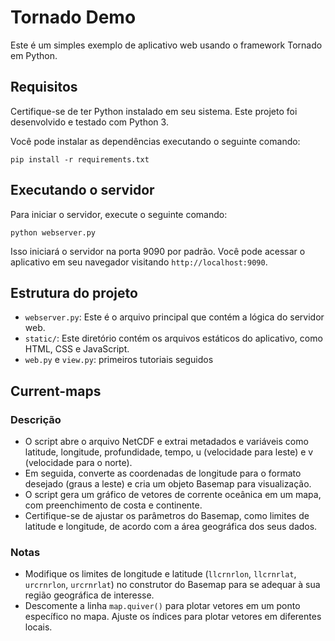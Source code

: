 # Tornado Demo

Este é um simples exemplo de aplicativo web usando o framework Tornado em Python.

## Requisitos

Certifique-se de ter Python instalado em seu sistema. Este projeto foi desenvolvido e testado com Python 3.

Você pode instalar as dependências executando o seguinte comando:

```
pip install -r requirements.txt
```

## Executando o servidor

Para iniciar o servidor, execute o seguinte comando:

```
python webserver.py
```

Isso iniciará o servidor na porta 9090 por padrão. Você pode acessar o aplicativo em seu navegador visitando `http://localhost:9090`.

## Estrutura do projeto

- `webserver.py`: Este é o arquivo principal que contém a lógica do servidor web.
- `static/`: Este diretório contém os arquivos estáticos do aplicativo, como HTML, CSS e JavaScript.
- `web.py` e `view.py`: primeiros tutoriais seguidos

## Current-maps

### Descrição
- O script abre o arquivo NetCDF e extrai metadados e variáveis como latitude, longitude, profundidade, tempo, u (velocidade para leste) e v (velocidade para o norte).
- Em seguida, converte as coordenadas de longitude para o formato desejado (graus a leste) e cria um objeto Basemap para visualização.
- O script gera um gráfico de vetores de corrente oceânica em um mapa, com preenchimento de costa e continente.
- Certifique-se de ajustar os parâmetros do Basemap, como limites de latitude e longitude, de acordo com a área geográfica dos seus dados.

### Notas
- Modifique os limites de longitude e latitude (`llcrnrlon`, `llcrnrlat`, `urcrnrlon`, `urcrnrlat`) no construtor do Basemap para se adequar à sua região geográfica de interesse.
- Descomente a linha `map.quiver()` para plotar vetores em um ponto específico no mapa. Ajuste os índices para plotar vetores em diferentes locais.


